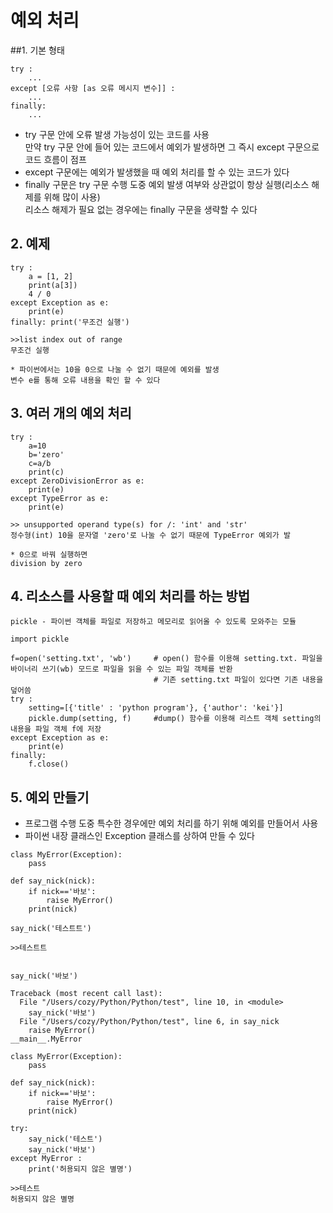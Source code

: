 예외 처리
=====

##1. 기본 형태
````
try :
    ...
except [오류 사항 [as 오류 메시지 변수]] :
    ...
finally:
    ...
````
* try 구문 안에 오류 발생 가능성이 있는 코드를 사용<br/>
만약 try 구문 안에 들어 있는 코드에서 예외가 발생하면 그 즉시 except 구문으로 코드 흐름이 점프
* except 구문에는 예외가 발생했을 때 예외 처리를 할 수 있는 코드가 있다
* finally 구문은 try 구문 수행 도중 예외 발생 여부와 상관없이 항상 실행(리소스 해제를 위해 많이 사용)<br/>
리소스 해제가 필요 없는 경우에는 finally 구문을 생략할 수 있다
  
## 2. 예제
````
try :
    a = [1, 2]
    print(a[3])
    4 / 0
except Exception as e:
    print(e)
finally: print('무조건 실행')

>>list index out of range
무조건 실행

* 파이썬에서는 10을 0으로 나눌 수 없기 때문에 예외를 발생
변수 e를 통해 오류 내용을 확인 할 수 있다
````
## 3. 여러 개의 예외 처리
````
try :
    a=10
    b='zero'
    c=a/b
    print(c)
except ZeroDivisionError as e:
    print(e)
except TypeError as e:
    print(e)
    
>> unsupported operand type(s) for /: 'int' and 'str'
정수형(int) 10을 문자열 'zero'로 나눌 수 없기 때문에 TypeError 예외가 발

* 0으로 바꿔 실행하면 
division by zero 
````


## 4. 리소스를 사용할 때 예외 처리를 하는 방법

````
pickle - 파이썬 객체를 파일로 저장하고 메모리로 읽어올 수 있도록 모와주는 모듈

import pickle

f=open('setting.txt', 'wb')     # open() 함수를 이용해 setting.txt. 파일을 바이너리 쓰기(wb) 모드로 파일을 읽을 수 있는 파일 객체를 반환
                                # 기존 setting.txt 파일이 있다면 기존 내용을 덮어씀
try :
    setting=[{'title' : 'python program'}, {'author': 'kei'}]
    pickle.dump(setting, f)     #dump() 함수를 이용해 리스트 객체 setting의 내용을 파일 객체 f에 저장
except Exception as e:
    print(e)
finally:
    f.close()
````

## 5. 예외 만들기
- 프로그램 수행 도중 특수한 경우에만 예외 처리를 하기 위해 예외를 만들어서 사용
- 파이썬 내장 클래스인 Exception 클래스를 상하여 만들 수 있다

````
class MyError(Exception):
    pass

def say_nick(nick):
    if nick=='바보':
        raise MyError()
    print(nick)

say_nick('테스트트')

>>테스트트


say_nick('바보')

Traceback (most recent call last):
  File "/Users/cozy/Python/Python/test", line 10, in <module>
    say_nick('바보')
  File "/Users/cozy/Python/Python/test", line 6, in say_nick
    raise MyError()
__main__.MyError
````

````
class MyError(Exception):
    pass

def say_nick(nick):
    if nick=='바보':
        raise MyError()
    print(nick)

try:
    say_nick('테스트')
    say_nick('바보')
except MyError :
    print('허용되지 않은 별명')
    
>>테스트
허용되지 않은 별명
````